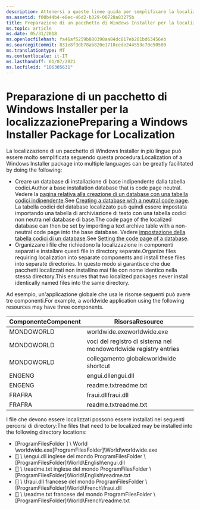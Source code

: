```yaml
---
description: Attenersi a queste linee guida per semplificare la localizzazione dei pacchetti di Windows Installer.
ms.assetid: f00b44b4-e8ec-46d2-b329-00728a83275b
title: Preparazione di un pacchetto di Windows Installer per la localizzazione
ms.topic: article
ms.date: 05/31/2018
ms.openlocfilehash: fa46af5259b880398aa84dc817eb201bd63456eb
ms.sourcegitcommit: 831e8f3db78ab820e1710cede244553c70e50500
ms.translationtype: MT
ms.contentlocale: it-IT
ms.lasthandoff: 01/07/2021
ms.locfileid: "106305631"
---
```

# <a name="preparing-a-windows-installer-package-for-localization"></a><span data-ttu-id="7c10c-103">Preparazione di un pacchetto di Windows Installer per la localizzazione</span><span class="sxs-lookup"><span data-stu-id="7c10c-103">Preparing a Windows Installer Package for Localization</span></span>

<span data-ttu-id="7c10c-104">La localizzazione di un pacchetto di Windows Installer in più lingue può essere molto semplificata seguendo questa procedura:</span><span class="sxs-lookup"><span data-stu-id="7c10c-104">Localization of a Windows Installer package into multiple languages can be greatly facilitated by doing the following:</span></span>

-   <span data-ttu-id="7c10c-105">Creare un database di installazione di base indipendente dalla tabella codici.</span><span class="sxs-lookup"><span data-stu-id="7c10c-105">Author a base installation database that is code page neutral.</span></span> <span data-ttu-id="7c10c-106">Vedere la [pagina relativa alla creazione di un database con una tabella codici indipendente](creating-a-database-with-a-neutral-code-page.md).</span><span class="sxs-lookup"><span data-stu-id="7c10c-106">See [Creating a database with a neutral code page](creating-a-database-with-a-neutral-code-page.md).</span></span> <span data-ttu-id="7c10c-107">La tabella codici del database localizzato può quindi essere impostata importando una tabella di archiviazione di testo con una tabella codici non neutra nel database di base.</span><span class="sxs-lookup"><span data-stu-id="7c10c-107">The code page of the localized database can then be set by importing a text archive table with a non-neutral code page into the base database.</span></span> <span data-ttu-id="7c10c-108">Vedere [impostazione della tabella codici di un database](setting-the-code-page-of-a-database.md).</span><span class="sxs-lookup"><span data-stu-id="7c10c-108">See [Setting the code page of a database](setting-the-code-page-of-a-database.md).</span></span>
-   <span data-ttu-id="7c10c-109">Organizzare i file che richiedono la localizzazione in componenti separati e installare questi file in directory separate.</span><span class="sxs-lookup"><span data-stu-id="7c10c-109">Organize files requiring localization into separate components and install these files into separate directories.</span></span> <span data-ttu-id="7c10c-110">In questo modo si garantisce che due pacchetti localizzati non installino mai file con nome identico nella stessa directory.</span><span class="sxs-lookup"><span data-stu-id="7c10c-110">This ensures that two localized packages never install identically named files into the same directory.</span></span>

<span data-ttu-id="7c10c-111">Ad esempio, un'applicazione globale che usa le risorse seguenti può avere tre componenti.</span><span class="sxs-lookup"><span data-stu-id="7c10c-111">For example, a worldwide application using the following resources may have three components.</span></span>



| <span data-ttu-id="7c10c-112">Componente</span><span class="sxs-lookup"><span data-stu-id="7c10c-112">Component</span></span> | <span data-ttu-id="7c10c-113">Risorsa</span><span class="sxs-lookup"><span data-stu-id="7c10c-113">Resource</span></span>                   |
|-----------|----------------------------|
| <span data-ttu-id="7c10c-114">MONDO</span><span class="sxs-lookup"><span data-stu-id="7c10c-114">WORLD</span></span>     | <span data-ttu-id="7c10c-115">worldwide.exe</span><span class="sxs-lookup"><span data-stu-id="7c10c-115">worldwide.exe</span></span>              |
| <span data-ttu-id="7c10c-116">MONDO</span><span class="sxs-lookup"><span data-stu-id="7c10c-116">WORLD</span></span>     | <span data-ttu-id="7c10c-117">voci del registro di sistema nel mondo</span><span class="sxs-lookup"><span data-stu-id="7c10c-117">worldwide registry entries</span></span> |
| <span data-ttu-id="7c10c-118">MONDO</span><span class="sxs-lookup"><span data-stu-id="7c10c-118">WORLD</span></span>     | <span data-ttu-id="7c10c-119">collegamento globale</span><span class="sxs-lookup"><span data-stu-id="7c10c-119">worldwide shortcut</span></span>         |
| <span data-ttu-id="7c10c-120">ENG</span><span class="sxs-lookup"><span data-stu-id="7c10c-120">ENG</span></span>       | <span data-ttu-id="7c10c-121">engui.dll</span><span class="sxs-lookup"><span data-stu-id="7c10c-121">engui.dll</span></span>                  |
| <span data-ttu-id="7c10c-122">ENG</span><span class="sxs-lookup"><span data-stu-id="7c10c-122">ENG</span></span>       | <span data-ttu-id="7c10c-123">readme.txt</span><span class="sxs-lookup"><span data-stu-id="7c10c-123">readme.txt</span></span>                 |
| <span data-ttu-id="7c10c-124">FRA</span><span class="sxs-lookup"><span data-stu-id="7c10c-124">FRA</span></span>       | <span data-ttu-id="7c10c-125">fraui.dll</span><span class="sxs-lookup"><span data-stu-id="7c10c-125">fraui.dll</span></span>                  |
| <span data-ttu-id="7c10c-126">FRA</span><span class="sxs-lookup"><span data-stu-id="7c10c-126">FRA</span></span>       | <span data-ttu-id="7c10c-127">readme.txt</span><span class="sxs-lookup"><span data-stu-id="7c10c-127">readme.txt</span></span>                 |



 

<span data-ttu-id="7c10c-128">I file che devono essere localizzati possono essere installati nei seguenti percorsi di directory:</span><span class="sxs-lookup"><span data-stu-id="7c10c-128">The files that need to be localized may be installed into the following directory locations:</span></span>

-   <span data-ttu-id="7c10c-129">\[ProgramFilesFolder \] \\ World \\worldwide.exe</span><span class="sxs-lookup"><span data-stu-id="7c10c-129">\[ProgramFilesFolder\]\\World\\worldwide.exe</span></span>
-   <span data-ttu-id="7c10c-130">\[\] \\ \\engui.dll inglese del mondo ProgramFilesFolder \\</span><span class="sxs-lookup"><span data-stu-id="7c10c-130">\[ProgramFilesFolder\]\\World\\English\\engui.dll</span></span>
-   <span data-ttu-id="7c10c-131">\[\] \\ \\readme.txt inglese del mondo ProgramFilesFolder \\</span><span class="sxs-lookup"><span data-stu-id="7c10c-131">\[ProgramFilesFolder\]\\World\\English\\readme.txt</span></span>
-   <span data-ttu-id="7c10c-132">\[\] \\ \\fraui.dll francese del mondo ProgramFilesFolder \\</span><span class="sxs-lookup"><span data-stu-id="7c10c-132">\[ProgramFilesFolder\]\\World\\French\\fraui.dll</span></span>
-   <span data-ttu-id="7c10c-133">\[\] \\ \\readme.txt francese del mondo ProgramFilesFolder \\</span><span class="sxs-lookup"><span data-stu-id="7c10c-133">\[ProgramFilesFolder\]\\World\\French\\readme.txt</span></span>

 

 



